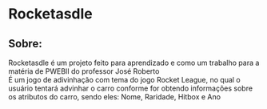 # Rocketasdle
## Sobre:
Rocketasdle é um projeto feito para aprendizado e como um trabalho para a matéria de PWEBII do professor José Roberto
<br>
É um jogo de adivinhação com tema do jogo Rocket League, no qual o usuário tentará advinhar o carro conforme for obtendo informações sobre os atributos do carro, sendo eles:
Nome, Raridade, Hitbox e Ano

 
